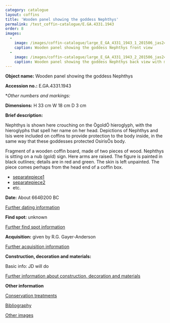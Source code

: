 ```yaml
---
category: catalogue
layout: coffins
title: 'Wooden panel showing the goddess Nephthys'
permalink: /test_coffin-catalogue/E.GA.4331.1943
order: 8
images: 
  -
    image: /images/coffin-catalogue/large_E_GA_4331_1943_1_201506_jas244_mas.jpg
    caption: Wooden panel showing the goddess Nephthys front view 
  -
    image: /images/coffin-catalogue/large_E_GA_4331_1943_2_201506_jas244_mas.jpg
    caption: Wooden panel showing the goddess Nephthys back view with markings 
---
```


**Object name:** 
Wooden panel showing the goddess Nephthys

**Accession no.:** 
E.GA.4331.1943

**Other numbers and markings:*
<other numbers etc.>

**Dimensions:** 
H 33 cm
W 18 cm
D 3 cm

**Brief description:** 

Nephthys is shown here crouching on the ÒgoldÓ hieroglyph, with the hieroglyphs that spell her name on her head. Depictions of Nephthys and Isis were included on coffins to provide protection to the body inside, in the same way that these goddesses protected OsirisÕs body. 

Fragment of a wooden coffin board, made of two pieces of wood. Nephthys is sitting on a nub (gold) sign.
Here arms are raised. The figure is painted in black outlines; details are in red and green. The skin
is left unpainted. The piece comes perhaps from the head end of a coffin box.



* [separatepiece1](filereference1)
* [separatepiece2](filereference2)
* etc.

**Date:**
About 664Ð200 BC

[Further dating information](/coffin-catalogue/E.GA.4331.1943_dating)

**Find spot:**
unknown

[Further find spot information](/coffin-catalogue/E.GA.4331.1943_findspot)

**Acquisition:**
given by R.G. Gayer-Anderson

[Further acquisition information](/coffin-catalogue/E.GA.4331.1943_acquisition)

**Construction, decoration and materials:**

Basic info: JD will do

[Further information about construction, decoration and materials](/coffin-catalogue/<linkname>_materials)


**Other information**

[Conservation treatments](/coffin-catalogue/<linkname>_conservation)

[Bibliography](/coffin-catalogue/<linkname>_bibliography)

[Other images](/coffin-catalogue/<linkname>_imagesheet)


